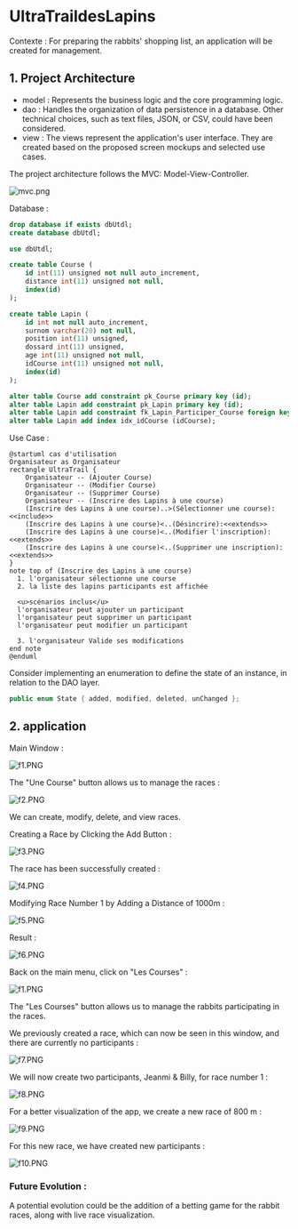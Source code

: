 # UltraTraildesLapins 

Contexte : For preparing the rabbits' shopping list, an application will be created for management.

## 1. Project Architecture

* model : Represents the business logic and the core programming logic.
* dao : Handles the organization of data persistence in a database. Other technical choices, such as text files, JSON, or CSV, could have been considered.
* view : The views represent the application's user interface. They are created based on the proposed screen mockups and selected use cases.

The project architecture follows the MVC: Model-View-Controller.

![mvc.png](img/mvc.png)

Database :

```Sql
drop database if exists dbUtdl;
create database dbUtdl;

use dbUtdl;

create table Course (
    id int(11) unsigned not null auto_increment,
    distance int(11) unsigned not null,
    index(id)  
);

create table Lapin (
    id int not null auto_increment,
    surnom varchar(20) not null,
    position int(11) unsigned,
    dossard int(11) unsigned,
    age int(11) unsigned not null,
    idCourse int(11) unsigned not null,
    index(id)
);

alter table Course add constraint pk_Course primary key (id);
alter table Lapin add constraint pk_Lapin primary key (id);
alter table Lapin add constraint fk_Lapin_Participer_Course foreign key (idCourse) references Course(id);
alter table Lapin add index idx_idCourse (idCourse);

```

Use Case :


```plantuml
@startuml cas d'utilisation
Organisateur as Organisateur
rectangle UltraTrail {
    Organisateur -- (Ajouter Course)
    Organisateur -- (Modifier Course)
    Organisateur -- (Supprimer Course)
    Organisateur -- (Inscrire des Lapins à une course)
    (Inscrire des Lapins à une course)..>(Sélectionner une course):<<include>>
    (Inscrire des Lapins à une course)<..(Désincrire):<<extends>>
    (Inscrire des Lapins à une course)<..(Modifier l'inscription):<<extends>>
    (Inscrire des Lapins à une course)<..(Supprimer une inscription):<<extends>>    
}
note top of (Inscrire des Lapins à une course)
  1. l'organisateur sélectionne une course
  2. la liste des lapins participants est affichée
  
  <u>scénarios inclus</u>
  l'organisateur peut ajouter un participant
  l'organisateur peut supprimer un participant
  l'organisateur peut modifier un participant
  
  3. l'organisateur Valide ses modifications
end note
@enduml
```




Consider implementing an enumeration to define the state of an instance, in relation to the DAO layer.

```csharp
public enum State { added, modified, deleted, unChanged };
```

## 2. application

Main Window : 

![f1.PNG](img/f1.PNG)

The "Une Course" button allows us to manage the races :

![f2.PNG](img/f2.PNG)

We can create, modify, delete, and view races.

Creating a Race by Clicking the Add Button :

![f3.PNG](img/f3.PNG)

The race has been successfully created :

![f4.PNG](img/f4.PNG)

Modifying Race Number 1 by Adding a Distance of 1000m :

![f5.PNG](img/f5.PNG)

Result :

![f6.PNG](img/f6.PNG)

Back on the main menu, click on "Les Courses" :

![f1.PNG](img/f1.PNG)

The "Les Courses" button allows us to manage the rabbits participating in the races.

We previously created a race, which can now be seen in this window, and there are currently no participants :


![f7.PNG](img/f7.PNG)

We will now create two participants, Jeanmi & Billy, for race number 1 :

![f8.PNG](img/f8.PNG)

For a better visualization of the app, we create a new race of 800 m :

![f9.PNG](img/f9.PNG)

For this new race, we have created new participants :

![f10.PNG](img/f10.PNG)

### Future Evolution :

A potential evolution could be the addition of a betting game for the rabbit races, along with live race visualization.
